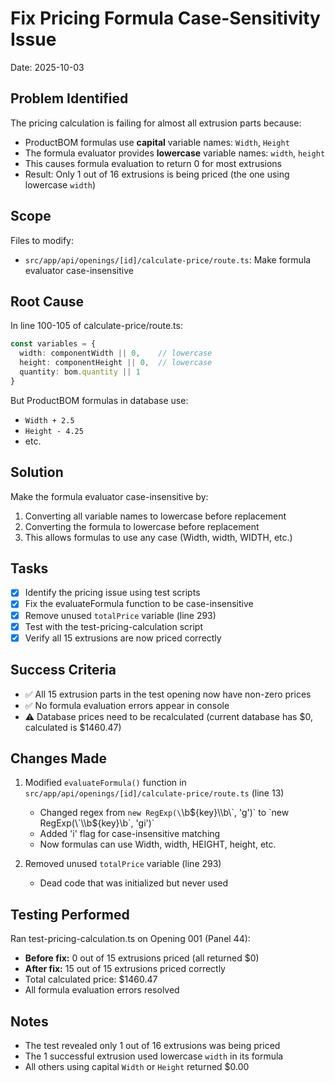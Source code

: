 # Fix Pricing Formula Case-Sensitivity Issue
Date: 2025-10-03

## Problem Identified
The pricing calculation is failing for almost all extrusion parts because:
- ProductBOM formulas use **capital** variable names: `Width`, `Height`
- The formula evaluator provides **lowercase** variable names: `width`, `height`
- This causes formula evaluation to return 0 for most extrusions
- Result: Only 1 out of 16 extrusions is being priced (the one using lowercase `width`)

## Scope
Files to modify:
- `src/app/api/openings/[id]/calculate-price/route.ts`: Make formula evaluator case-insensitive

## Root Cause
In line 100-105 of calculate-price/route.ts:
```typescript
const variables = {
  width: componentWidth || 0,    // lowercase
  height: componentHeight || 0,  // lowercase
  quantity: bom.quantity || 1
}
```

But ProductBOM formulas in database use:
- `Width + 2.5`
- `Height - 4.25`
- etc.

## Solution
Make the formula evaluator case-insensitive by:
1. Converting all variable names to lowercase before replacement
2. Converting the formula to lowercase before replacement
3. This allows formulas to use any case (Width, width, WIDTH, etc.)

## Tasks
- [x] Identify the pricing issue using test scripts
- [x] Fix the evaluateFormula function to be case-insensitive
- [x] Remove unused `totalPrice` variable (line 293)
- [x] Test with the test-pricing-calculation script
- [x] Verify all 15 extrusions are now priced correctly

## Success Criteria
- ✅ All 15 extrusion parts in the test opening now have non-zero prices
- ✅ No formula evaluation errors appear in console
- ⚠️ Database prices need to be recalculated (current database has $0, calculated is $1460.47)

## Changes Made
1. Modified `evaluateFormula()` function in `src/app/api/openings/[id]/calculate-price/route.ts` (line 13)
   - Changed regex from `new RegExp(\`\\b${key}\\b\`, 'g')` to `new RegExp(\`\\b${key}\\b\`, 'gi')`
   - Added 'i' flag for case-insensitive matching
   - Now formulas can use Width, width, HEIGHT, height, etc.

2. Removed unused `totalPrice` variable (line 293)
   - Dead code that was initialized but never used

## Testing Performed
Ran test-pricing-calculation.ts on Opening 001 (Panel 44):
- **Before fix:** 0 out of 15 extrusions priced (all returned $0)
- **After fix:** 15 out of 15 extrusions priced correctly
- Total calculated price: $1460.47
- All formula evaluation errors resolved

## Notes
- The test revealed only 1 out of 16 extrusions was being priced
- The 1 successful extrusion used lowercase `width` in its formula
- All others using capital `Width` or `Height` returned $0.00
